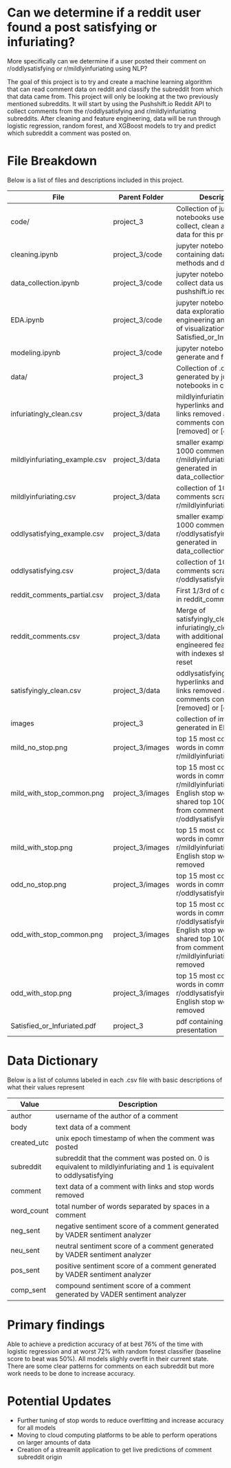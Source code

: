 # Can we determine if a reddit user found a post satisfying or infuriating?
More specifically can we determine if a user posted their comment on r/oddlysatisfying or r/mildlyinfuriating using NLP?

The goal of this project is to try and create a machine learning algorithm that can read comment data on reddit and classify the subreddit from which that data came from. This project will only be looking at the two previously mentioned subreddits. It will start by using the Pushshift.io Reddit API to collect comments from the r/oddlysatisfying and r/mildlyinfuriating subreddits. After cleaning and feature engineering, data will be run through logistic regression, random forest, and XGBoost models to try and predict which subreddit a comment was posted on.   
   
# File Breakdown
Below is a list of files and descriptions included in this project.

| File                          | Parent Folder    | Description                                                                                                                                               |
|-------------------------------|------------------|-----------------------------------------------------------------------------------------------------------------------------------------------------------|
| code/                         | project_3        | Collection of jupyter notebooks used to collect, clean and model data for this project                                                                    |
| cleaning.ipynb                | project_3/code   | jupyter notebook containing data cleaning methods and descriptions                                                                                        |
| data_collection.ipynb         | project_3/code   | jupyter notebook used to collect data using the pushshift.io reddit API                                                                                   |
| EDA.ipynb                     | project_3/code   | jupyter notebook used for data exploration, feature engineering and creation of visualizations used in Satisfied_or_Infuriated.pdf                        |
| modeling.ipynb                | project_3/code   | jupyter notebook used to generate and fit models                                                                                                          |
| data/                         | project_3        | Collection of .csv files generated by jupyter notebooks in code/                                                                                          |
| infuriatingly_clean.csv       | project_3/data   | mildlyinfuriating.csv with hyperlinks and embedded links removed as well as comments containing only [removed] or [deleted]                               |
| mildlyinfuriating_example.csv | project_3/data   | smaller example output of 1000 comments from r/mildlyinfuriating generated in data_collection.ipynb                                                       |
| mildlyinfuriating.csv         | project_3/data   | collection of 100,000 comments scrapped from r/mildlyinfuriating                                                                                          |
| oddlysatisfying_example.csv   | project_3/data   | smaller example output of 1000 comments from r/oddlysatisfying generated in data_collection.ipynb                                                         |
| oddlysatisfying.csv           | project_3/data   | collection of 100,000 comments scrapped from r/oddlysatisfying                                                                                            |
| reddit_comments_partial.csv   | project_3/data   | First 1/3rd of comments in reddit_comments.csv                                                                                                            |
| reddit_comments.csv           | project_3/data   | Merge of satisfyingly_clean.csv and infuriatingly_clean.csv with additional engineered features and with indexes shuffled and reset                       |
| satisfyingly_clean.csv        | project_3/data   | oddlysatisfying.csv with hyperlinks and embedded links removed as well as comments containing only [removed] or [deleted]                                 |
| images                        | project_3        | collection of images generated in EDA.ipynb                                                                                                               |
| mild_no_stop.png              | project_3/images | top 15 most common words in comments from r/mildlyinfuriating                                                                                             |
| mild_with_stop_common.png     | project_3/images | top 15 most common words in comments from r/mildlyinfuriating with English stop words and shared top 100 words from comments in r/oddlysatisfying removed |
| mild_with_stop.png            | project_3/images | top 15 most common words in comments from r/mildlyinfuriating with English stop words removed                                                             |
| odd_no_stop.png               | project_3/images | top 15 most common words in comments from r/oddlysatisfying                                                                                               |
| odd_with_stop_common.png      | project_3/images | top 15 most common words in comments from r/oddlysatisfying with English stop words and shared top 100 words from comments in r/mildlyinfuriating removed |
| odd_with_stop.png             | project_3/images | top 15 most common words in comments from r/oddlysatisfying with English stop words removed                                                               |
| Satisfied_or_Infuriated.pdf   | project_3        | pdf containing slides for presentation  

# Data Dictionary
Below is a list of columns labeled in each .csv file with basic descriptions of what their values represent

| Value       | Description                                                                                                           |
|-------------|-----------------------------------------------------------------------------------------------------------------------|
| author      | username of the author of a comment                                                                                   |
| body        | text data of a comment                                                                                                |
| created_utc | unix epoch timestamp of when the comment was posted                                                                   |
| subreddit   | subreddit that the comment was posted on. 0 is equivalent to mildlyinfuriating and 1 is equivalent to oddlysatisfying |
| comment     | text data of a comment with links and stop words removed                                                              |
| word_count  | total number of words separated by spaces in a comment                                                                |
| neg_sent    | negative sentiment score of a comment generated by VADER sentiment analyzer                                           |
| neu_sent    | neutral sentiment score of a comment generated by VADER sentiment analyzer                                            |
| pos_sent    | positive sentiment score of a comment generated by VADER sentiment analyzer                                           |
| comp_sent   | compound sentiment score of a comment generated by VADER sentiment analyzer                                           |

# Primary findings
Able to achieve a prediction accuracy of at best 76% of the time with logistic regression and at worst 72% with random forest classifier (baseline score to beat was 50%). All models slighly overfit in their current state. There are some clear patterns for comments on each subreddit but more work needs to be done to increase accuracy.

# Potential Updates
- Further tuning of stop words to reduce overfitting and increase accuracy for all models
- Moving to cloud computing platforms to be able to perform operations on larger amounts of data
- Creation of a streamlit application to get live predictions of comment subreddit origin